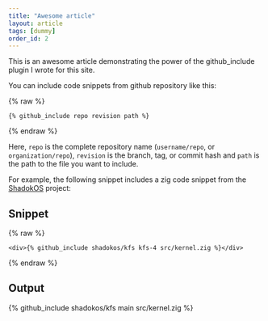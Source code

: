 ```yaml
---
title: "Awesome article"
layout: article
tags: [dummy]
order_id: 2
---
```


This is an awesome article demonstrating the power of the github_include plugin I wrote for this site.

You can include code snippets from github repository like this:

{% raw %}
```liquid
{% github_include repo revision path %}
```
{% endraw %}

Here, `repo` is the complete repository name (`username/repo`, or `organization/repo`), `revision` is the branch, tag, or commit hash and `path` is the path to the file you want to include.

For example, the following snippet includes a zig code snippet from the [ShadokOS](https://github.com/shadokos/kfs) project:

## Snippet

{% raw %}
```liquid
<div>{% github_include shadokos/kfs kfs-4 src/kernel.zig %}</div>
```
{% endraw %}

## Output

<div>{% github_include shadokos/kfs main src/kernel.zig %}</div>

